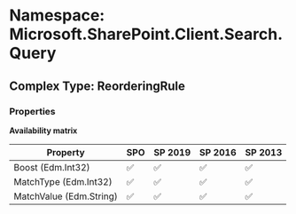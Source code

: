 # Namespace: Microsoft.SharePoint.Client.Search.Query

## Complex Type: ReorderingRule

### Properties

**Availability matrix**

Property | SPO | SP 2019 | SP 2016 | SP 2013
----------|-----|---------|---------|--------
Boost (Edm.Int32) | ✅ | ✅ | ✅ | ✅
MatchType (Edm.Int32) | ✅ | ✅ | ✅ | ✅
MatchValue (Edm.String) | ✅ | ✅ | ✅ | ✅
